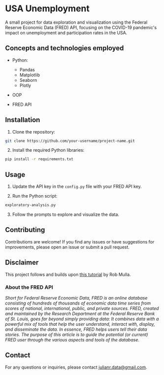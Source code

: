 
# USA Unemployment

A small project for data exploration and visualization using the Federal Reserve Economic Data (FRED) API, focusing on the COVID-19 pandemic's impact on unemployment and participation rates in the USA.

## Concepts and technologies employed

- Python:

  - Pandas
  - Matplotlib
  - Seaborn
  - Plotly
- OOP
- FRED API

## Installation

1. Clone the repository:

  ```bash
  git clone https://github.com/your-username/project-name.git
  ```

2. Install the required Python libraries:

  ```bash
  pip install -r requirements.txt
  ```

## Usage

1. Update the API key in the `config.py` file with your FRED API key.

2. Run the Python script:

  ```bash
  exploratory-analysis.py
  ```

3. Follow the prompts to explore and visualize the data.

## Contributing

Contributions are welcome! If you find any issues or have suggestions for improvements, please open an issue or submit a pull request.

## Disclaimer

This project follows and builds upon [this tutorial](https://www.youtube.com/watch?v=R67XuYc9NQ4&ab_channel=RobMulla) by Rob Mulla.

### About the FRED API

_Short for Federal Reserve Economic Data, FRED is an online database consisting of hundreds of thousands of economic data time series from scores of national, international, public, and private sources. FRED, created and maintained by the Research Department at the Federal Reserve Bank of St. Louis, goes far beyond simply providing data: It combines data with a powerful mix of tools that help the user understand, interact with, display, and disseminate the data. In essence, FRED helps users tell their data stories. The purpose of this article is to guide the potential (or current) FRED user through the various aspects and tools of the database._


## Contact

For any questions or inquiries, please contact [julianr.data@gmail.com](mailto:julianr.data@gmail.com).
